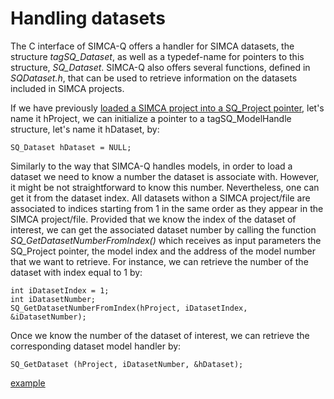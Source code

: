 # Handling datasets

The C interface of SIMCA-Q offers a handler for SIMCA datasets, the structure *tagSQ_Dataset*, as well as a typedef-name for pointers to this structure, *SQ_Dataset*. SIMCA-Q also offers several functions, defined in *SQDataset.h*, that can be used to retrieve information on the datasets included in SIMCA projects.

If we have previously [loaded a SIMCA project into a SQ_Project pointer](../02_HandlingProjects/HandlingProjects.md), let's name it hProject, we can initialize a pointer to a tagSQ_ModelHandle structure, let's name it hDataset, by:
```
SQ_Dataset hDataset = NULL;
```

Similarly to the way that SIMCA-Q handles models, in order to load a dataset we need to know a number the dataset is associate with. However, it might be not straightforward to know this number. Nevertheless, one can get it from the dataset index. All datasets withon a SIMCA project/file are associated to indices starting from 1 in the same order as they appear in the SIMCA project/file. Provided that we know the index of the dataset of interest, we can get the associated dataset number by calling the function *SQ_GetDatasetNumberFromIndex()* which receives as input parameters the SQ_Project pointer, the model index and the address of the model number that we want to retrieve. For instance, we can retrieve the number of the dataset with index equal to 1 by:
```
int iDatasetIndex = 1;
int iDatasetNumber;
SQ_GetDatasetNumberFromIndex(hProject, iDatasetIndex, &iDatasetNumber);
```

Once we know the number of the dataset of interest, we can retrieve the corresponding dataset model handler by:
```
SQ_GetDataset (hProject, iDatasetNumber, &hDataset);
```

[example](HandlingDatasets_Introduction.cpp)